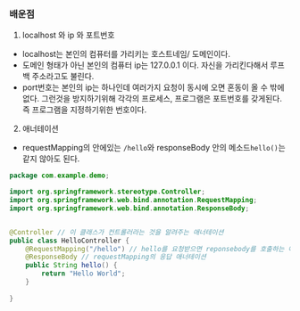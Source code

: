 ### 배운점
1. localhost 와 ip 와 포트번호
  * localhost는 본인의 컴퓨터를 가리키는 호스트네임/ 도메인이다.
  * 도메인 형태가 아닌 본인의 컴퓨터 ip는 127.0.0.1 이다. 자신을 가리킨다해서 루프백 주소라고도 불린다.
  * port번호는 본인의 ip는 하나인데 여러가지 요청이 동시에 오면 혼동이 올 수 밖에없다. 그런것을 방지하기위해 각각의 프로세스, 프로그램은 포트번호를 갖게된다. 즉 프로그램을 지정하기위한 번호이다.
2. 애너테이션
  * requestMapping의 안에있는 ```/hello```와 responseBody 안의 메소드```hello()```는 같지 않아도 된다.


```Java
package com.example.demo;

import org.springframework.stereotype.Controller;
import org.springframework.web.bind.annotation.RequestMapping;
import org.springframework.web.bind.annotation.ResponseBody;


@Controller // 이 클래스가 컨트롤러라는 것을 알려주는 애너테이션
public class HelloController {
	@RequestMapping("/hello") // hello를 요청받으면 reponsebody를 호출하는 애너테이션
	@ResponseBody // requestMapping의 응답 애너테이션
	public String hello() {
		return "Hello World";
	}
	
}
```
